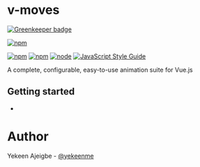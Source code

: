 # v-moves

[![Greenkeeper badge](https://badges.greenkeeper.io/klummy/v-moves.svg)](https://greenkeeper.io/)

[![npm](https://img.shields.io/npm/v/v-moves.svg?maxAge=1000)](https://www.npmjs.com/package/v-moves)
<!-- [![dependency Status](https://img.shields.io/david/jeffijoe/v-moves.svg?maxAge=1000)](https://david-dm.org/jeffijoe/v-moves)
[![devDependency Status](https://img.shields.io/david/dev/jeffijoe/v-moves.svg?maxAge=1000)](https://david-dm.org/jeffijoe/v-moves)
[![Build Status](https://img.shields.io/travis/jeffijoe/v-moves.svg?maxAge=1000)](https://travis-ci.org/jeffijoe/v-moves)
[![Coveralls](https://img.shields.io/coveralls/jeffijoe/v-moves.svg?maxAge=1000)](https://coveralls.io/github/jeffijoe/v-moves)
[![Code Climate](https://img.shields.io/codeclimate/github/jeffijoe/v-moves.svg?maxAge=1000)](https://codeclimate.com/github/jeffijoe/v-moves) -->
[![npm](https://img.shields.io/npm/dt/v-moves.svg?maxAge=1000)](https://www.npmjs.com/package/v-moves)
[![npm](https://img.shields.io/npm/l/v-moves.svg?maxAge=1000)](https://github.com/jeffijoe/v-moves/blob/master/LICENSE.md)
[![node](https://img.shields.io/node/v/v-moves.svg?maxAge=1000)](https://www.npmjs.com/package/v-moves)
[![JavaScript Style Guide](https://img.shields.io/badge/code%20style-standard-brightgreen.svg)](http://standardjs.com/)

A complete, configurable, easy-to-use animation suite for Vue.js

## Getting started
-

# Author

Yekeen Ajeigbe - [@yekeenme](https://twitter.com/yekeenme)
